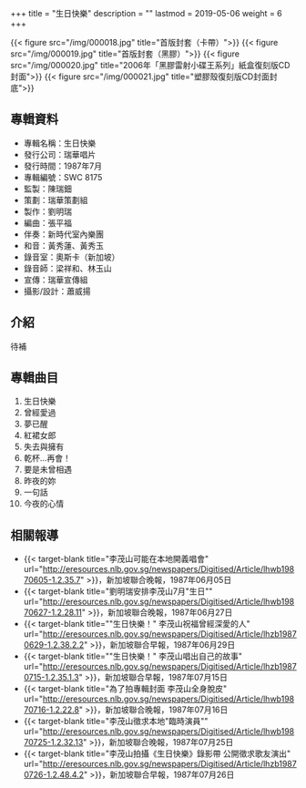 +++
title = "生日快樂"
description = ""
lastmod = 2019-05-06
weight = 6
+++

{{< figure src="/img/000018.jpg"  title="首版封套（卡帶）">}}
{{< figure src="/img/000019.jpg"  title="首版封套（黑膠）">}}
{{< figure src="/img/000020.jpg" title="2006年「黑膠雷射小碟王系列」紙盒復刻版CD封面">}}
{{< figure src="/img/000021.jpg" title="塑膠殼復刻版CD封面封底">}}

## 專輯資料

* 專輯名稱：生日快樂
* 發行公司：瑞華唱片
* 發行時間：1987年7月
* 專輯編號：SWC 8175
* 監製：陳瑞鈿
* 策劃：瑞華策劃組
* 製作：劉明瑞
* 編曲：張平福
* 伴奏：新時代室內樂團
* 和音：黃秀蓮、黃秀玉
* 錄音室：奧斯卡（新加坡）
* 錄音師：梁祥和、林玉山
* 宣傳：瑞華宣傳組
* 攝影/設計：蕭威揚

## 介紹

待補


## 專輯曲目

1. 生日快樂
2. 曾經愛過
3. 夢已醒
4. 紅裙女郎
5. 失去與擁有
6. 乾杯…再會！
7. 要是未曾相遇
8. 昨夜的妳
9. 一句話
10. 今夜的心情

## 相關報導
* {{< target-blank title="李茂山可能在本地開義唱會" url="http://eresources.nlb.gov.sg/newspapers/Digitised/Article/lhwb19870605-1.2.35.7" >}}，新加坡聯合晚報，1987年06月05日
* {{< target-blank title="劉明瑞安排李茂山7月\"生日\"" url="http://eresources.nlb.gov.sg/newspapers/Digitised/Article/lhwb19870627-1.2.28.11" >}}，新加坡聯合晚報，1987年06月27日
* {{< target-blank title="\"生日快樂！\" 李茂山祝福曾經深愛的人" url="http://eresources.nlb.gov.sg/newspapers/Digitised/Article/lhzb19870629-1.2.38.2.2" >}}，新加坡聯合早報，1987年06月29日
* {{< target-blank title="\"生日快樂！\" 李茂山唱出自己的故事" url="http://eresources.nlb.gov.sg/newspapers/Digitised/Article/lhzb19870715-1.2.35.1.3" >}}，新加坡聯合早報，1987年07月15日
* {{< target-blank title="為了拍專輯封面 李茂山全身脫皮" url="http://eresources.nlb.gov.sg/newspapers/Digitised/Article/lhwb19870716-1.2.22.8" >}}，新加坡聯合晚報，1987年07月16日
* {{< target-blank title="李茂山徵求本地\"臨時演員\"" url="http://eresources.nlb.gov.sg/newspapers/Digitised/Article/lhwb19870725-1.2.32.13" >}}，新加坡聯合晚報，1987年07月25日
* {{< target-blank title="李茂山拍攝《生日快樂》錄影帶 公開徵求歌友演出" url="http://eresources.nlb.gov.sg/newspapers/Digitised/Article/lhzb19870726-1.2.48.4.2" >}}，新加坡聯合早報，1987年07月26日